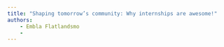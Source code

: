 ```yaml
---
title: "Shaping tomorrow’s community: Why internships are awesome!"
authors:
    - Embla Flatlandsmo
    -                            
---
```

